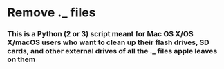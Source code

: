 # Remove ._ files

### This is a Python (2 or 3) script meant for Mac OS X/OS X/macOS users who want to clean up their flash drives, SD cards, and other external drives of all the ._ files apple leaves on them
